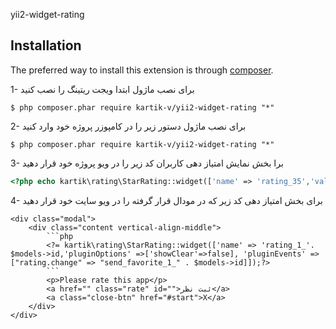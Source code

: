 yii2-widget-rating


## Installation

The preferred way to install this extension is through [composer](http://getcomposer.org/download/).

1- برای نصب ماژول ابتدا ویجت ریتینگ را نصب کنید

```
$ php composer.phar require kartik-v/yii2-widget-rating "*"
```
2- برای نصب ماژول دستور زیر را در کامپوزر پروژه خود وارد کنید

```
$ php composer.phar require kartik-v/yii2-widget-rating "*"
```
3- برا بخش نمایش امتیاز دهی کاربران کد زیر را در ویو پروژه خود قرار دهید

```php
<?php echo kartik\rating\StarRating::widget(['name' => 'rating_35','value' => 3,'pluginOptions' => ['displayOnly' => true]]);?>
```
4- برای بخش امتیاز دهی کد زیر که در مودال قرار گرفته را در ویو سایت خود قرار دهید

```
<div class="modal">
    <div class="content vertical-align-middle">
        ```php		    
        <?= kartik\rating\StarRating::widget(['name' => 'rating_1_'. $models->id,'pluginOptions' =>['showClear'=>false], 'pluginEvents' =>["rating.change" => "send_favorite_1_" . $models->id]]);?>
        ```
        <p>Please rate this app</p>
        <a href="" class="rate" id="">ثبت نظر</a>
        <a class="close-btn" href="#start">X</a>
    </div>
</div>
```